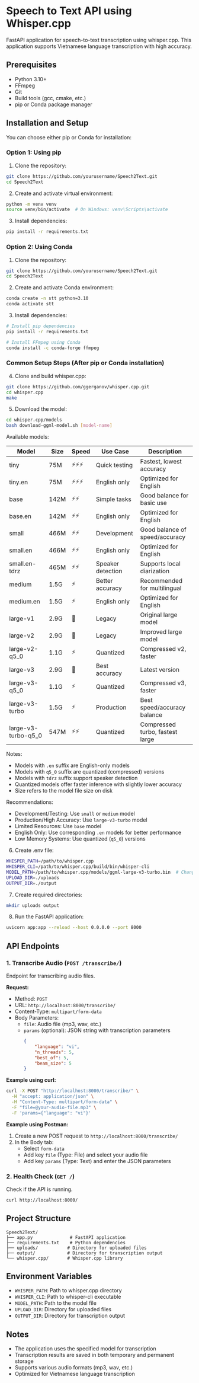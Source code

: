 # Speech to Text API using Whisper.cpp

FastAPI application for speech-to-text transcription using whisper.cpp. This application supports Vietnamese language transcription with high accuracy.

## Prerequisites

- Python 3.10+
- FFmpeg
- Git
- Build tools (gcc, cmake, etc.)
- pip or Conda package manager

## Installation and Setup

You can choose either pip or Conda for installation:

### Option 1: Using pip

1. Clone the repository:
```bash
git clone https://github.com/yourusername/Speech2Text.git
cd Speech2Text
```

2. Create and activate virtual environment:
```bash
python -m venv venv
source venv/bin/activate  # On Windows: venv\Scripts\activate
```

3. Install dependencies:
```bash
pip install -r requirements.txt
```

### Option 2: Using Conda

1. Clone the repository:
```bash
git clone https://github.com/yourusername/Speech2Text.git
cd Speech2Text
```

2. Create and activate Conda environment:
```bash
conda create -n stt python=3.10
conda activate stt
```

3. Install dependencies:
```bash
# Install pip dependencies
pip install -r requirements.txt

# Install FFmpeg using Conda
conda install -c conda-forge ffmpeg
```

### Common Setup Steps (After pip or Conda installation)

4. Clone and build whisper.cpp:
```bash
git clone https://github.com/ggerganov/whisper.cpp.git
cd whisper.cpp
make
```

5. Download the model:
```bash
cd whisper.cpp/models
bash download-ggml-model.sh [model-name]
```

Available models:

| Model | Size | Speed | Use Case | Description |
|-------|------|-------|----------|-------------|
| tiny | 75M | ⚡️⚡️⚡️ | Quick testing | Fastest, lowest accuracy |
| tiny.en | 75M | ⚡️⚡️⚡️ | English only | Optimized for English |
| base | 142M | ⚡️⚡️ | Simple tasks | Good balance for basic use |
| base.en | 142M | ⚡️⚡️ | English only | Optimized for English |
| small | 466M | ⚡️⚡️ | Development | Good balance of speed/accuracy |
| small.en | 466M | ⚡️⚡️ | English only | Optimized for English |
| small.en-tdrz | 465M | ⚡️⚡️ | Speaker detection | Supports local diarization |
| medium | 1.5G | ⚡️ | Better accuracy | Recommended for multilingual |
| medium.en | 1.5G | ⚡️ | English only | Optimized for English |
| large-v1 | 2.9G | 🐢 | Legacy | Original large model |
| large-v2 | 2.9G | 🐢 | Legacy | Improved large model |
| large-v2-q5_0 | 1.1G | ⚡️ | Quantized | Compressed v2, faster |
| large-v3 | 2.9G | 🐢 | Best accuracy | Latest version |
| large-v3-q5_0 | 1.1G | ⚡️ | Quantized | Compressed v3, faster |
| large-v3-turbo | 1.5G | ⚡️ | Production | Best speed/accuracy balance |
| large-v3-turbo-q5_0 | 547M | ⚡️⚡️ | Quantized | Compressed turbo, fastest large |

Notes:
- Models with `.en` suffix are English-only models
- Models with `q5_0` suffix are quantized (compressed) versions
- Models with `tdrz` suffix support speaker detection
- Quantized models offer faster inference with slightly lower accuracy
- Size refers to the model file size on disk

Recommendations:
- Development/Testing: Use `small` or `medium` model
- Production/High Accuracy: Use `large-v3-turbo` model
- Limited Resources: Use `base` model
- English Only: Use corresponding `.en` models for better performance
- Low Memory Systems: Use quantized (`q5_0`) versions

6. Create .env file:
```bash
WHISPER_PATH=/path/to/whisper.cpp
WHISPER_CLI=/path/to/whisper.cpp/build/bin/whisper-cli
MODEL_PATH=/path/to/whisper.cpp/models/ggml-large-v3-turbo.bin  # Change based on chosen model
UPLOAD_DIR=./uploads
OUTPUT_DIR=./output
```

7. Create required directories:
```bash
mkdir uploads output
```

8. Run the FastAPI application:
```bash
uvicorn app:app --reload --host 0.0.0.0 --port 8000
```

## API Endpoints

### 1. Transcribe Audio (`POST /transcribe/`)

Endpoint for transcribing audio files.

**Request:**
- Method: `POST`
- URL: `http://localhost:8000/transcribe/`
- Content-Type: `multipart/form-data`
- Body Parameters:
  - `file`: Audio file (mp3, wav, etc.)
  - `params` (optional): JSON string with transcription parameters
    ```json
    {
        "language": "vi",
        "n_threads": 5,
        "best_of": 5,
        "beam_size": 5
    }
    ```

**Example using curl:**
```bash
curl -X POST "http://localhost:8000/transcribe/" \
  -H "accept: application/json" \
  -H "Content-Type: multipart/form-data" \
  -F "file=@your-audio-file.mp3" \
  -F 'params={"language": "vi"}'
```

**Example using Postman:**
1. Create a new POST request to `http://localhost:8000/transcribe/`
2. In the Body tab:
   - Select `form-data`
   - Add key `file` (Type: File) and select your audio file
   - Add key `params` (Type: Text) and enter the JSON parameters

### 2. Health Check (`GET /`)

Check if the API is running.

```bash
curl http://localhost:8000/
```

## Project Structure

```
Speech2Text/
├── app.py              # FastAPI application
├── requirements.txt    # Python dependencies
├── uploads/           # Directory for uploaded files
├── output/            # Directory for transcription output
└── whisper.cpp/       # Whisper.cpp library
```

## Environment Variables

- `WHISPER_PATH`: Path to whisper.cpp directory
- `WHISPER_CLI`: Path to whisper-cli executable
- `MODEL_PATH`: Path to the model file
- `UPLOAD_DIR`: Directory for uploaded files
- `OUTPUT_DIR`: Directory for transcription output

## Notes

- The application uses the specified model for transcription
- Transcription results are saved in both temporary and permanent storage
- Supports various audio formats (mp3, wav, etc.)
- Optimized for Vietnamese language transcription 